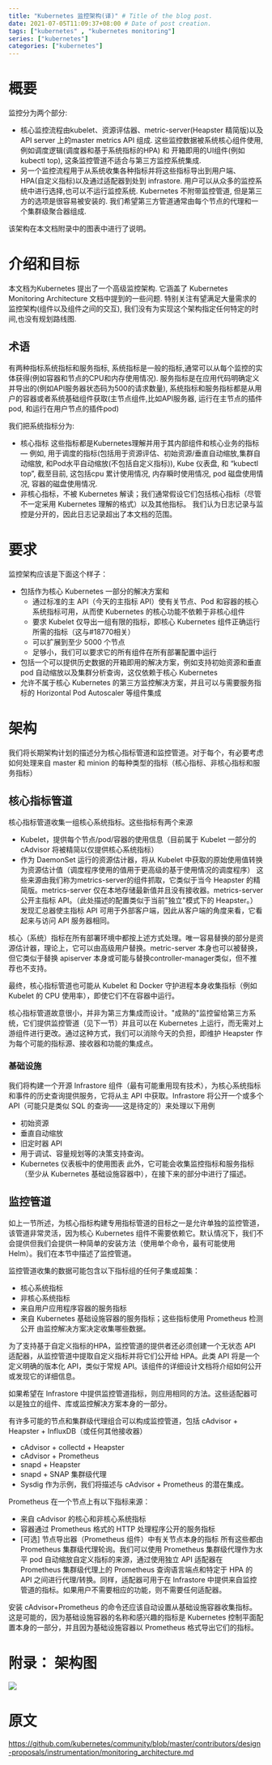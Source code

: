 ```yaml
---
title: "Kubernetes 监控架构(译)" # Title of the blog post.
date: 2021-07-05T11:09:37+08:00 # Date of post creation.
tags: ["kubernetes" , "kubernetes monitoring"]
series: ["kubernetes"]
categories: ["kubernetes"]
---
```

# 概要
监控分为两个部分:
- 核心监控流程由kubelet、资源评估器、metric-server(Heapster 精简版)以及API server 上的master metrics API 组成. 这些监控数据被系统核心组件使用,例如调度逻辑(调度器和基于系统指标的HPA) 和 开箱即用的UI组件(例如 kubectl top), 这条监控管道不适合与第三方监控系统集成.
- 另一个监控流程用于从系统收集各种指标并将这些指标导出到用户端、HPA(自定义指标)以及通过适配器到处到 infrastore. 用户可以从众多的监控系统中进行选择,也可以不运行监控系统. Kubernetes 不附带监控管道, 但是第三方的选项是很容易被安装的. 我们希望第三方管道通常由每个节点的代理和一个集群级聚合器组成.

该架构在本文档附录中的图表中进行了说明。

# 介绍和目标  
本文档为Kubernetes 提出了一个高级监控架构. 它涵盖了  Kubernetes Monitoring Architecture 文档中提到的一些问题. 特别关注有望满足大量需求的监控架构(组件以及组件之间的交互), 我们没有为实现这个架构指定任何特定的时间,也没有规划路线图.

## 术语  
有两种指标系统指标和服务指标, 系统指标是一般的指标,通常可以从每个监控的实体获得(例如容器和节点的CPU和内存使用情况). 服务指标是在应用代码明确定义并导出的(例如API服务器状态码为500的请求数量), 系统指标和服务指标都是从用户的容器或者系统基础组件获取(主节点组件,比如API服务器, 运行在主节点的插件pod, 和运行在用户节点的插件pod)

我们把系统指标分为:
- 核心指标 这些指标都是Kubernetes理解并用于其内部组件和核心业务的指标 — 例如, 用于调度的指标(包括用于资源评估、初始资源/垂直自动缩放,集群自动缩放, 和Pod水平自动缩放(不包括自定义指标)), Kube 仪表盘, 和 “kubectl top”, 截至目前, 这包括cpu 累计使用情况, 内存瞬时使用情况, pod 磁盘使用情况, 容器的磁盘使用情况.
- 非核心指标，不被 Kubernetes 解读；我们通常假设它们包括核心指标（尽管不一定采用 Kubernetes 理解的格式）以及其他指标。
我们认为日志记录与监控是分开的，因此日志记录超出了本文档的范围。

# 要求  
监控架构应该是下面这个样子：
- 包括作为核心 Kubernetes 一部分的解决方案和  
  - 通过标准的主 API（今天的主指标 API）使有关节点、Pod 和容器的核心系统指标可用，从而使 Kubernetes 的核心功能不依赖于非核心组件
  - 要求 Kubelet 仅导出一组有限的指标，即核心 Kubernetes 组件正确运行所需的指标（这与#18770相关）
  - 可以扩展到至少 5000 个节点
  - 足够小，我们可以要求它的所有组件在所有部署配置中运行
- 包括一个可以提供历史数据的开箱即用的解决方案，例如支持初始资源和垂直 pod 自动缩放以及集群分析查询，这仅依赖于核心 Kubernetes
- 允许不属于核心 Kubernetes 的第三方监控解决方案，并且可以与需要服务指标的 Horizo​​ntal Pod Autoscaler 等组件集成

# 架构  
我们将长期架构计划的描述分为核心指标管道和监控管道。对于每个，有必要考虑如何处理来自 master 和 minion 的每种类型的指标（核心指标、非核心指标和服务指标）
## 核心指标管道  
核心指标管道收集一组核心系统指标。这些指标有两个来源
- Kubelet，提供每个节点/pod/容器的使用信息（目前属于 Kubelet 一部分的 cAdvisor 将被精简以仅提供核心系统指标）
- 作为 DaemonSet 运行的资源估计器，将从 Kubelet 中获取的原始使用值转换为资源估计值（调度程序使用的值用于更高级的基于使用情况的调度程序）
这些来源由我们称为metrics-server的组件抓取，它类似于当今 Heapster 的精简版。metrics-server 仅在本地存储最新值并且没有接收器。metrics-server 公开主指标 API。（此处描述的配置类似于当前"独立"模式下的 Heapster。） 发现汇总器使主指标 API 可用于外部客户端，因此从客户端的角度来看，它看起来与访问 API 服务器相同。

核心（系统）指标在所有部署环境中都按上述方式处理。唯一容易替换的部分是资源估计器，理论上，它可以由高级用户替换。metric-server 本身也可以被替换，但它类似于替换 apiserver 本身或可能与替换controller-manager类似，但不推荐也不支持。

最终，核心指标管道也可能从 Kubelet 和 Docker 守护进程本身收集指标（例如 Kubelet 的 CPU 使用率），即使它们不在容器中运行。

核心指标管道故意很小，并非为第三方集成而设计。"成熟的"监控留给第三方系统，它们提供监控管道（见下一节）并且可以在 Kubernetes 上运行，而无需对上游组件进行更改。通过这种方式，我们可以消除今天的负担，即维护 Heapster 作为每个可能的指标源、接收器和功能的集成点。

### 基础设施  
我们将构建一个开源 Infrastore 组件（最有可能重用现有技术），为核心系统指标和事件的历史查询提供服务，它将从主 API 中获取。Infrastore 将公开一个或多个 API（可能只是类似 SQL 的查询——这是待定的）来处理以下用例

- 初始资源
- 垂直自动缩放
- 旧定时器 API
- 用于调试、容量规划等的决策支持查询。
- Kubernetes 仪表板中的使用图表
此外，它可能会收集监控指标和服务指标（至少从 Kubernetes 基础设施容器中），在接下来的部分中进行了描述。

## 监控管道
如上一节所述，为核心指标构建专用指标管道的目标之一是允许单独的监控管道，该管道非常灵活，因为核心 Kubernetes 组件不需要依赖它。默认情况下，我们不会提供但我们会提供一种简单的安装方法（使用单个命令，最有可能使用 Helm）。我们在本节中描述了监控管道。

监控管道收集的数据可能包含以下指标组的任何子集或超集：

- 核心系统指标
- 非核心系统指标
- 来自用户应用程序容器的服务指标
- 来自 Kubernetes 基础设施容器的服务指标；这些指标使用 Prometheus 检测公开
由监控解决方案决定收集哪些数据。

为了支持基于自定义指标的HPA，监控管道的提供者还必须创建一个无状态 API 适配器，从监控管道中提取自定义指标并将它们公开给 HPA。此类 API 将是一个定义明确的版本化 API，类似于常规 API。该组件的详细设计文档将介绍如何公开或发现它的详细信息。

如果希望在 Infrastore 中提供监控管道指标，则应用相同的方法。这些适配器可以是独立的组件、库或监控解决方案本身的一部分。

有许多可能的节点和集群级代理组合可以构成监控管道，包括 cAdvisor + Heapster + InfluxDB（或任何其他接收器）

- cAdvisor + collectd + Heapster
- cAdvisor + Prometheus
- snapd + Heapster
- snapd + SNAP 集群级代理
- Sysdig
作为示例，我们将描述与 cAdvisor + Prometheus 的潜在集成。

Prometheus 在一个节点上有以下指标来源：

- 来自 cAdvisor 的核心和非核心系统指标
- 容器通过 Prometheus 格式的 HTTP 处理程序公开的服务指标
- [可选] 节点导出器（Prometheus 组件）中有关节点本身的指标
所有这些都由 Prometheus 集群级代理轮询。我们可以使用 Prometheus 集群级代理作为水平 pod 自动缩放自定义指标的来源，通过使用独立 API 适配器在 Prometheus 集群级代理上的 Prometheus 查询语言端点和特定于 HPA 的 API 之间进行代理/转换。同样，适配器可用于在 Infrastore 中提供来自监控管道的指标。如果用户不需要相应的功能，则不需要任何适配器。

安装 cAdvisor+Prometheus 的命令还应该自动设置从基础设施容器收集指标。这是可能的，因为基础设施容器的名称和感兴趣的指标是 Kubernetes 控制平面配置本身的一部分，并且因为基础设施容器以 Prometheus 格式导出它们的指标。

# 附录： 架构图  
![](/static/k8s/monitoring_architecture.png)


# 原文
https://github.com/kubernetes/community/blob/master/contributors/design-proposals/instrumentation/monitoring_architecture.md